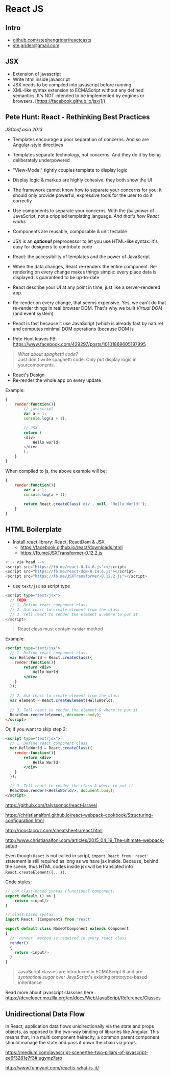 # React JS

## Intro
- [github.com/stephengrider/reactcasts]()
- ste.grider@gmail.com

## JSX
- Extension of javascript
- Write html inside javascript
- JSX needs to be compiled into javascript before running
- XML-like syntax extension to ECMAScript without any defined semantics. It's NOT intended to be implemented by engines or browsers. [https://facebook.github.io/jsx/]()


## Pete Hunt: React - Rethinking Best Practices 
*JSConf.asia 2013*
- Templates encourage a poor separation of concerns. And so are Angular-style directives
- Templates separate technology, not concerns. And they do it by being deliberately underpowered
- "View-Model" tightly couples template to display logic
- Display logic & markup are highly cohesive: they both show the UI
- The framework cannot know how to separate your concerns for you: it should only provide powerful, expressive tools for the user to do it correctly
- Use components to separate your concerns. With the *full-power* of JavaScript, not a crippled templating language. *And that's how React works*
- Components are reusable, composable & unit testable
- JSX is an ***optional*** preprocessor to let you use HTML-like syntax: it's easy for designers to contribute code
- React: the accessibility of templates and the power of JavaScript
- When the data changes, React re-renders the entire component. Re-rendering on every change makes things simple: every place data is displayed is guaranteed to be up-to-date
- React describe your UI at any point in time, just like a server-rendered app
- Re-render on every change, that seems expensive. Yes, we can't do that re-render things in real browser DOM. That's why we built *Virtual DOM* (and event system)
- React is fast because it use JavaScript (which is already fast by nature) and computes minimal DOM operations (because DOM is 

- Pete Hunt leaves FB:
https://www.facebook.com/429297/posts/10101869605197995

>*What about spaghetti code?*  
Just don't write spaghetti code. Only put display logic in yourcomponents.

- React's Design
 - Re-render the whole app on every update

Example:

```js
{
    render:function(){
        // javascript
        var a = 1;
        console.log(a + 1);
        
        // JSX
        return (
        <div>
            Hello world!
        </div>
        );
    }
}
```

When compiled to js, the above example will be:

```js
{
    render:function(){
        var a = 1;
        console.log(a + 1);
        
        return React.createClass('div', null, 'Hello World!');
    }
}
```

## HTML Boilerplate
- Install react library: React, ReactDom & JSX
    - https://facebook.github.io/react/downloads.html
    - https://fb.me/JSXTransformer-0.12.2.js

```js
<!-- via head -->
<script src="https://fb.me/react-0.14.6.js"></script>
<script src="https://fb.me/react-dom-0.14.6.js"></script>
<script src="https://fb.me/JSXTransformer-0.12.2.js"></script>
```

- use `text/jsx` as script type

```php
<script type="text/jsx">
  // TODO:
  // 1. Define react component class
  // 2. Ask react to create element from the class
  // 3. Tell react to render the element & where to put it
</script>
```

> React class must contain `render` method

Example:

```html
<script type="text/jsx">
  // 1. Define react component class
  var HelloWorld = React.createClass({
    render:function(){
        return <div>
            Hello World!
        </div>
    }
  });
	
  // 2. Ask react to create element from the class
  var element = React.createElement(HelloWorld);
	
  // 3. Tell react to render the element & where to put it
  ReactDom.render(element, document.body);
</script>
```
Or, if you want to skip step 2:

```html
<script type="text/jsx">
  // 1. Define react component class
  var HelloWorld = React.createClass({
    render:function(){
        return <div>
            Hello World!
        </div>
    }
  });

  // 3. Tell react to render the class & where to put it
  ReactDom.render(<HelloWorld/>, document.body);
</script>
```

https://github.com/talyssonoc/react-laravel

https://christianalfoni.github.io/react-webpack-cookbook/Structuring-configuration.html

http://ricostacruz.com/cheatsheets/react.html

http://www.christianalfoni.com/articles/2015_04_19_The-ultimate-webpack-setup

Even though `React` is not called in script, `import React from 'react'` statement is still required as long as we have jsx inside. Because, behind the scene, thus HTML codes inside jsx will be translated into `React.createElement({...})`.

Code styles:

```javascript
// non class-based syntax (functional component)
export default () => {
	return <input/>
}

// class-based syntax
import React, {Component} from 'react'

export default class NameOfComponent extends Component
{
  // `render` method is required in every react class
  render()
  {
    return <input/>
  }
}
```

>JavaScript classes are introduced in ECMAScript 6 and are *syntactical sugar* over JavaScript's existing prototype-based inheritance

Read more about javascript classses here :
https://developer.mozilla.org/en/docs/Web/JavaScript/Reference/Classes

## Unidirectional Data Flow
In React, application data flows unidirectionally via the state and props objects, as opposed to the two-way binding of libraries like Angular. This means that, in a multi component heirachy, a common parent component should manage the state and pass it down the chain via props.

https://medium.com/javascript-scene/the-two-pillars-of-javascript-ee6f3281e7f3#.ugymz7aro

http://www.funnyant.com/reactjs-what-is-it/